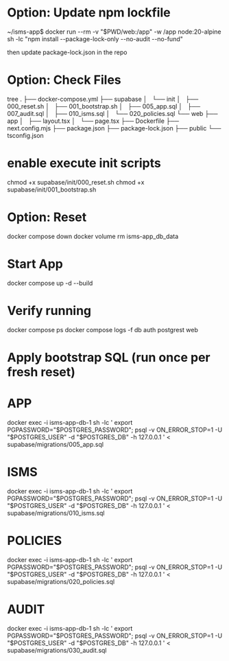# Option: Update npm lockfile
~/isms-app$
docker run --rm -v "$PWD/web:/app" -w /app node:20-alpine \
  sh -lc "npm install --package-lock-only --no-audit --no-fund"

then update package-lock.json in the repo

# Option: Check Files
tree
.
├── docker-compose.yml
├── supabase
│   └── init
│       ├── 000_reset.sh
│       ├── 001_bootstrap.sh
│       ├── 005_app.sql
│       ├── 007_audit.sql
│       ├── 010_isms.sql
│       └── 020_policies.sql
└── web
    ├── app
    │   ├── layout.tsx
    │   └── page.tsx
    ├── Dockerfile
    ├── next.config.mjs
    ├── package.json
    ├── package-lock.json
    ├── public
    └── tsconfig.json

# enable execute init scripts
chmod +x supabase/init/000_reset.sh
chmod +x supabase/init/001_bootstrap.sh

# Option: Reset
docker compose down
docker volume rm isms-app_db_data

# Start App
docker compose up -d --build

# Verify running
docker compose ps
docker compose logs -f db auth postgrest web

# Apply bootstrap SQL (run once per fresh reset)
# APP
docker exec -i isms-app-db-1 sh -lc '
  export PGPASSWORD="$POSTGRES_PASSWORD";
  psql -v ON_ERROR_STOP=1 -U "$POSTGRES_USER" -d "$POSTGRES_DB" -h 127.0.0.1
' < supabase/migrations/005_app.sql

# ISMS
docker exec -i isms-app-db-1 sh -lc '
  export PGPASSWORD="$POSTGRES_PASSWORD";
  psql -v ON_ERROR_STOP=1 -U "$POSTGRES_USER" -d "$POSTGRES_DB" -h 127.0.0.1
' < supabase/migrations/010_isms.sql

# POLICIES
docker exec -i isms-app-db-1 sh -lc '
  export PGPASSWORD="$POSTGRES_PASSWORD";
  psql -v ON_ERROR_STOP=1 -U "$POSTGRES_USER" -d "$POSTGRES_DB" -h 127.0.0.1
' < supabase/migrations/020_policies.sql

# AUDIT
docker exec -i isms-app-db-1 sh -lc '
  export PGPASSWORD="$POSTGRES_PASSWORD";
  psql -v ON_ERROR_STOP=1 -U "$POSTGRES_USER" -d "$POSTGRES_DB" -h 127.0.0.1
' < supabase/migrations/030_audit.sql
